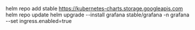 helm repo add stable https://kubernetes-charts.storage.googleapis.com
helm repo update
helm upgrade --install grafana stable/grafana -n grafana --set ingress.enabled=true
